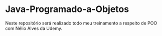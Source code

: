 # Java-Programado-a-Objetos
Neste repositório será realizado todo meu treinamento a respeito de POO com Nélio Alves da Udemy.
